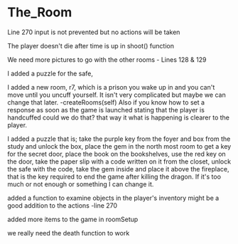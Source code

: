 # The_Room

Line 270 input is not prevented but no actions will be taken

The player doesn't die after time is up in shoot() function

We need more pictures to go with the other rooms - Lines 128 & 129

I added a puzzle for the safe,

I added a new room, r7, which is a prison you wake up in and you can't move until you uncuff yourself. It isn't very complicated but maybe we can change that later. -createRooms(self)
Also if you know how to set a response as soon as the game is launched stating that the player is handcuffed could we do that? that way it what is happening is clearer to the player.

I added a puzzle that is; take the purple key from the foyer and box from the study and unlock the box, place the gem in the north most room to get a key for the secret door, place the book on the bookshelves, use the red key on the door, take the paper slip with a code written on it from the closet, unlock the safe with the code, take the gem inside and place it above the fireplace, that is the key required to end the game after killing the dragon. If it's too much or not enough or something I can change it.

added a function to examine objects in the player's inventory might be a good addition to the actions -line 270

added more items to the game in roomSetup

we really need the death function to work